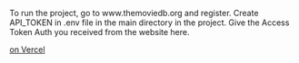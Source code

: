 <p>To run the project, go to www.themoviedb.org and register. Create API_TOKEN in .env file in the main directory in the project. Give the Access Token Auth you received from the website here.</p>

<a href="https://nextjs-movie-sample.vercel.app/" target="_blank">on Vercel</a> 
